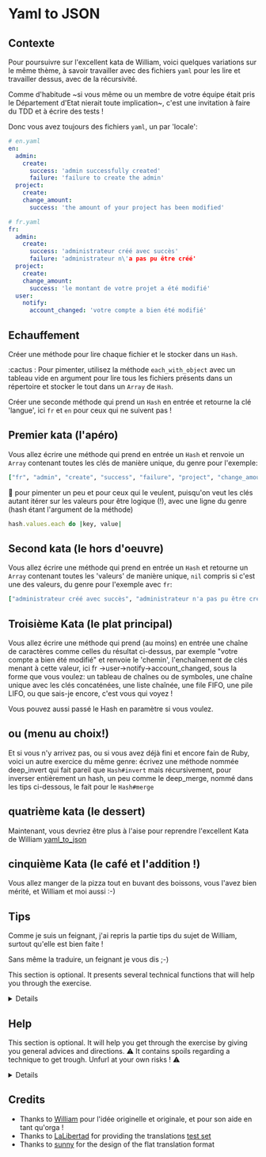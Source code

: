 # Yaml to JSON

## Contexte

Pour poursuivre sur l'excellent kata de William, voici quelques variations sur le même thème, à savoir travailler avec des fichiers `yaml` pour les lire et travailler dessus, avec de la récursivité. 

Comme d'habitude ~si vous même ou un membre de votre équipe était pris le Département d'Etat nierait toute implication~, c'est une invitation à faire du TDD et à écrire des tests !


Donc vous avez toujours des fichiers `yaml`, un par 'locale':
```yaml
# en.yaml
en:
  admin:
    create:
      success: 'admin successfully created'
      failure: 'failure to create the admin'
  project:
    create:
    change_amount:
      success: 'the amount of your project has been modified'

# fr.yaml
fr:
  admin:
    create:
      success: 'administrateur créé avec succès'
      failure: 'administrateur n\'a pas pu être créé'
  project:
    create:
    change_amount:
      success: 'le montant de votre projet a été modifié'
  user:
    notify:
      account_changed: 'votre compte a bien été modifié'
```

## Echauffement
Créer une méthode pour lire chaque fichier et le stocker dans un `Hash`.

:cactus : Pour pimenter, utilisez la méthode `each_with_object` avec un tableau vide en argument pour lire tous les fichiers présents dans un répertoire et stocker le tout dans un `Array` de `Hash`.

Créer une seconde méthode qui prend un `Hash` en entrée et retourne la clé 'langue', ici `fr` et `en` pour ceux qui ne suivent pas !

## Premier kata (l'apéro)

Vous allez écrire une méthode qui prend en entrée un `Hash` et renvoie un `Array` contenant toutes les clés de manière unique, du genre pour l'exemple:

```ruby  
["fr", "admin", "create", "success", "failure", "project", "change_amount", "user", "notify", "account_changed"]
```
:cactus: pour pimenter un peu et pour ceux qui le veulent, puisqu'on veut les clés autant itérer sur les valeurs pour être logique (!), avec une ligne du genre (hash étant l'argument de la méthode)

```ruby  
hash.values.each do |key, value|
```
## Second kata (le hors d'oeuvre)

Vous allez écrire une méthode qui prend en entrée un `Hash` et retourne un `Array` contenant toutes les 'valeurs' de manière unique, `nil` compris si c'est une des valeurs, du genre pour l'exemple avec `fr`:

```ruby 
["administrateur créé avec succès", "administrateur n'a pas pu être créé", nil, "le montant de votre projet a été modifié", "votre compte a bien été modifié"]
```

## Troisième Kata (le plat principal)

Vous allez écrire une méthode qui prend (au moins) en entrée une chaîne de caractères comme celles du résultat ci-dessus, par exemple
"votre compte a bien été modifié" et renvoie le 'chemin', l'enchaînement de clés menant à cette valeur, ici fr ->user->notify->account_changed, sous la forme que vous voulez: un tableau de chaînes ou de symboles, une chaîne unique avec les clés concaténées, une liste chaînée, une file FIFO, une pile LIFO, ou que sais-je encore, c'est vous qui voyez ! 

Vous pouvez aussi passé le Hash en paramètre si vous voulez.

## ou (menu au choix!)
Et si vous n'y arrivez pas, ou si vous avez déjà fini et encore fain de Ruby, voici un autre exercice du même genre: écrivez une méthode nommée deep_invert qui fait pareil que `Hash#invert` mais récursivement, pour inverser entièrement un hash, un peu comme le deep_merge, nommé dans les tips ci-dessous, le fait pour le `Hash#merge`

## quatrième kata (le dessert)

Maintenant, vous devriez être plus à l'aise pour reprendre l'excellent Kata de William [yaml_to_json](https://github.com/williampollet/yaml_to_json_kata)

## cinquième Kata (le café et l'addition !)

Vous allez manger de la pizza tout en buvant des boissons, vous l'avez bien mérité, et William et moi aussi :-)


## Tips

Comme je suis un feignant, j'ai repris la partie tips du sujet de William, surtout qu'elle est bien faite !

Sans même la traduire, un feignant je vous dis ;-)

This section is optional. It presents several technical functions that will help you through the exercise.

<details>

* you can use `hash.dig('key1', 'key2', 'key3')` to dig quickly into a deep hash. [ref](https://ruby-doc.org/core-2.3.0_preview1/Hash.html#method-i-dig)
* the function `hash1.deep_merge(hash2)` will allow you to merge two deep hashes without overriding the former value [ref](https://apidock.com/rails/Hash/deep_merge). As this is a rails function, to have it work you must monkey-patch `Hash` with the code [here](https://github.com/casunlight/rails/blob/master/activesupport/lib/active_support/core_ext/hash/deep_merge.rb)
* the iterator `inject({})` will allow you to iterate over an array and inject the values you want in a resulting hash [ref](https://apidock.com/ruby/Enumerable/inject)
* the function `YAML.load_file('path/to/file')` will allow you to load the content of a yaml file and return it in a corresponding hash [ref](https://apidock.com/ruby/YAML/load_file/class)

</details>

## Help

This section is optional. It will help you get through the exercise by giving you general advices and directions. :warning: It contains spoils regarding a technique to get trough. Unfurl at your own risks ! :warning:

<details>

General advices on the approach:
<details>
If you don't know how to begin, consider doing the exercise step by step:

* first create a small function capable of migrating a simple key, for a simple hash
* then you can create a function capable of migrating several nested keys, for a more complex hash
* then you can create a function capable of migrating a full file
* then you can create a function capable of migrating several files (for several languages)

</details>

Algorithms tips:
<details>
 You are stuck and you would like a tip on the algorithm to implement? A recursive strategy can help. Any other approach is welcome though
</details>
</details>

## Credits

* Thanks to [William](https://github.com/williampollet/yaml_to_json_kata) pour l'idée originelle et originale, et pour son aide en tant qu'orga !
* Thanks to [LaLibertad](https://github.com/lalibertad) for providing the translations [test set](https://github.com/lalibertad/consul/tree/master/config/locales)
* Thanks to [sunny](https://github.com/sunny) for the design of the flat translation format
